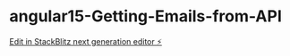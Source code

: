 # angular15-Getting-Emails-from-API

[Edit in StackBlitz next generation editor ⚡️](https://stackblitz.com/~/github.com/prasad9797/angular15-Getting-Emails-from-API)